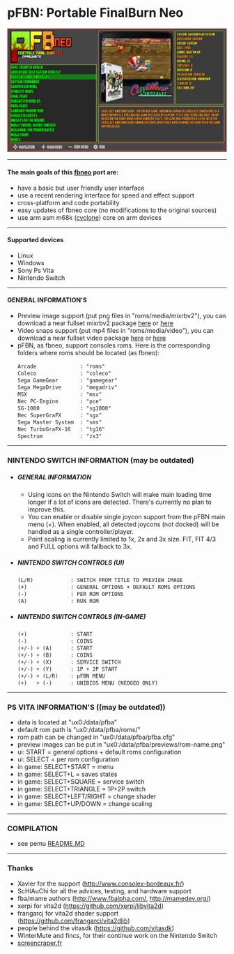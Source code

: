 pFBN: Portable FinalBurn Neo
===============================

![](https://github.com/Cpasjuste/pemu/raw/master/pfba/data/screenshot.png)

-----

#### The main goals of this [fbneo](https://github.com/finalburnneo/FBNeo) port are:

- have a basic but user friendly user interface
- use a recent rendering interface for speed and effect support
- cross-platform and code portability
- easy updates of fbneo core (no modifications to the original sources)
- use arm asm m68k ([cyclone](https://github.com/notaz/cyclone68000)) core on arm devices

-----

#### Supported devices

- Linux
- Windows
- Sony Ps Vita
- Nintendo Switch

-----

#### GENERAL INFORMATION'S

- Preview image support (put png files in "roms/media/mixrbv2"), you can download a near fullset mixrbv2 package [here](http://files.mydedibox.fr/files/dev/pemu/pfbneo/arcade_mixrbv2.zip) or [here](https://files.coolatoms.org/arcade_mixrbv2.zip)
- Video snaps support (put mp4 files in "roms/media/video"), you can download a near fullset video package [here](http://files.mydedibox.fr/files/dev/pemu/pfbneo/arcade_video.zip) or [here](https://files.coolatoms.org/arcade_video.zip)
- pFBN, as fbneo, support consoles roms. Here is the corresponding folders where roms should be located (as fbneo):
    ```
    Arcade              : "roms"
    Coleco              : "coleco"
    Sega GameGear       : "gamegear"
    Sega MegaDrive      : "megadriv"
    MSX                 : "msx"
    Nec PC-Engine       : "pce"
    SG-1000             : "sg1000"
    Nec SuperGraFX      : "sgx"
    Sega Master System  : "sms"
    Nec TurboGraFX-16   : "tg16"
    Spectrum            : "zx3"
    ```
-----

### NINTENDO SWITCH INFORMATION (may be outdated)

* ##### GENERAL INFORMATION
    * Using icons on the Nintendo Switch will make main loading time longer if a lot of icons are detected. There's currently no plan to improve this.
    * You can enable or disable single joycon support from the pFBN main menu (+). When enabled, all detected joycons (not docked) will be handled as a single controller/player.
    * Point scaling is currently limited to 1x, 2x and 3x size. FIT, FIT 4/3 and FULL options will fallback to 3x.

* ##### NINTENDO SWITCH CONTROLS (UI)
   ```
   (L/R)            : SWITCH FROM TITLE TO PREVIEW IMAGE
   (+)              : GENERAL OPTIONS + DEFAULT ROMS OPTIONS
   (-)              : PER ROM OPTIONS
   (A)              : RUN ROM
   ```

* ##### NINTENDO SWITCH CONTROLS (IN-GAME)
   ```
   (+)              : START
   (-)              : COINS
   (+/-) + (A)      : START
   (+/-) + (B)      : COINS
   (+/-) + (X)      : SERVICE SWITCH
   (+/-) + (Y)      : 1P + 2P START
   (+/-) + (L/R)    : pFBN MENU
   (+)   + (-)      : UNIBIOS MENU (NEOGEO ONLY)
   ```

-----

### PS VITA INFORMATION'S ((may be outdated))

- data is located at "ux0:/data/pfba"
- default rom path is "ux0:/data/pfba/roms/"
- rom path can be changed in "ux0:/data/pfba/pfba.cfg"
- preview images can be put in "ux0:/data/pfba/previews/rom-name.png"
- ui: START = general options + default roms configuration
- ui: SELECT = per rom configuration
- in game: SELECT+START = menu
- in game: SELECT+L = saves states
- in game: SELECT+SQUARE = service switch
- in game: SELECT+TRIANGLE = 1P+2P switch
- in game: SELECT+LEFT/RIGHT = change shader
- in game: SELECT+UP/DOWN = change scaling

----

### COMPILATION

- see pemu [README.MD](https://github.com/Cpasjuste/pemu)

-----

### Thanks
- Xavier for the support (http://www.consolex-bordeaux.fr/)
- ScHlAuChi for all the advices, testing, and hardware support
- fba/mame authors (http://www.fbalpha.com/, http://mamedev.org/)
- xerpi for vita2d (https://github.com/xerpi/libvita2d)
- frangarcj for vita2d shader support (https://github.com/frangarcj/vita2dlib)
- people behind the vitasdk (https://github.com/vitasdk)
- WinterMute and fincs, for their continue work on the Nintendo Switch
- [screencraper.fr](https://www.screenscraper.fr/)